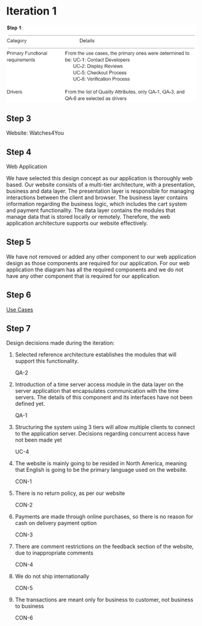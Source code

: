 # Iteration 1

![alt text](https://github.com/camerondaize10/FinalProjectReport/blob/main/Iteration%201/Misc/step%201.PNG)

## Step 3

Website: Watches4You

## Step 4

Web Application

We have selected this design concept as our application is thoroughly web based. Our website consists of a multi-tier architecture, with a presentation, business and data layer. The presentation layer is responsible for managing interactions between the client and browser. The business layer contains information regarding the business logic, which includes the cart system and payment functionality. The data layer contains the modules that manage data that is stored locally or remotely. Therefore, the web application architecture supports our website effectively. 

## Step 5

We have not removed or added any other component to our web application design as those components are required for our application. For our web application the diagram has all the required components and we do not have any other component that is required for our application.

## Step 6

[Use Cases](https://github.com/camerondaize10/FinalProjectReport/blob/main/Requirements/use%20case%20diagram.png)

## Step 7

Design decisions made during the iteration: 

1. Selected reference architecture establishes the modules that will support this functionality. 

	QA-2 

2. Introduction of a time server access module in the data layer on the server application that encapsulates communication with the time servers. The details of this component and its interfaces have not been defined yet.

	QA-1

3. Structuring the system using 3 tiers will allow multiple clients to connect to the application server. Decisions regarding concurrent access have not been made yet

	UC-4

4. The website is mainly going to be resided in North America, meaning that English is going to be the primary language used on the website. 

	CON-1 

5. There is no return policy, as per our website 

	CON-2

6. Payments are made through online purchases, so there is no reason for cash on delivery payment option 

	CON-3

7. There are comment restrictions on the feedback section of the website, due to inappropriate comments 

	CON-4

8. We do not ship internationally

	CON-5

9. The transactions are meant only for business to customer, not business to business 

	CON-6
